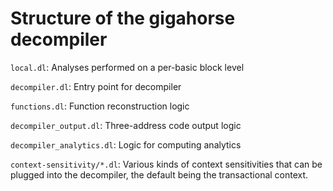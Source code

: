 # Structure of the gigahorse decompiler

`local.dl`: Analyses performed on a per-basic block level

`decompiler.dl`: Entry point for decompiler

`functions.dl`: Function reconstruction logic

`decompiler_output.dl`: Three-address code output logic

`decompiler_analytics.dl`: Logic for computing analytics 

`context-sensitivity/*.dl`: Various kinds of context sensitivities that can be plugged into the decompiler, the default being the transactional context.
